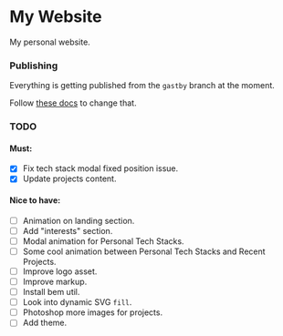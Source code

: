 # My Website

My personal website.

### Publishing

Everything is getting published from the `gastby` branch at the moment.

Follow [these docs](https://docs.github.com/en/pages/getting-started-with-github-pages/configuring-a-publishing-source-for-your-github-pages-site) to change that.

### TODO

#### Must:

-   [x] Fix tech stack modal fixed position issue.
-   [x] Update projects content.

#### Nice to have:

- [ ] Animation on landing section.
- [ ] Add "interests" section.
- [ ] Modal animation for Personal Tech Stacks.
- [ ] Some cool animation between Personal Tech Stacks and Recent Projects.
- [ ] Improve logo asset.
- [ ] Improve markup.
- [ ] Install bem util.
- [ ] Look into dynamic SVG `fill`.
- [ ] Photoshop more images for projects.
- [ ] Add theme.

